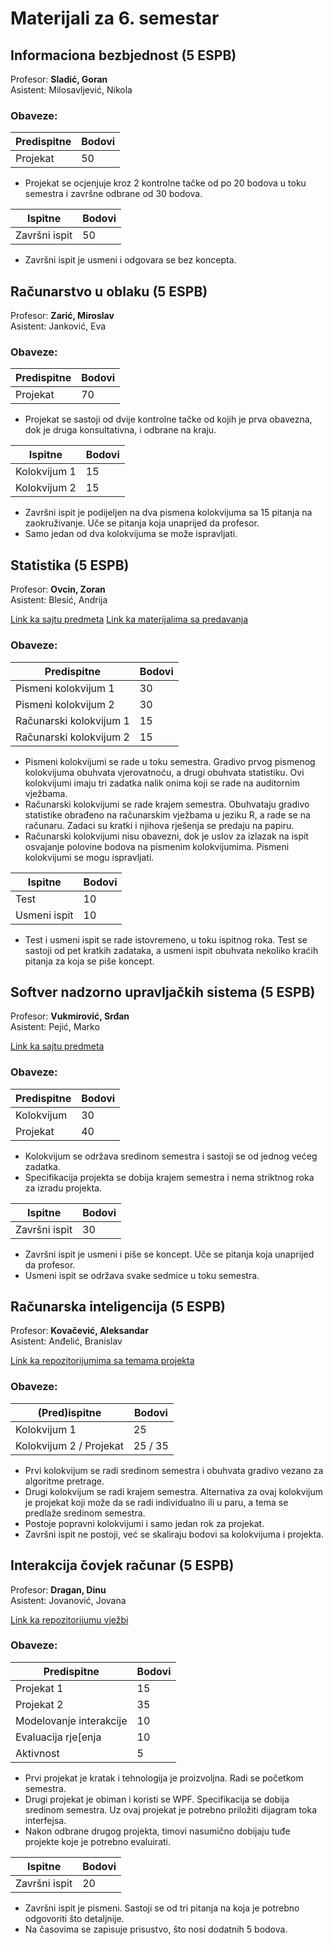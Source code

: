 # Materijali za 6. semestar
  
## Informaciona bezbjednost (5 ESPB)
Profesor: **Sladić, Goran**  
Asistent: Milosavljević, Nikola 

### Obaveze:

| Predispitne  | Bodovi
| ------------- | ------------- | 
| Projekat  | 50 

* Projekat se ocjenjuje kroz 2 kontrolne tačke od po 20 bodova u toku semestra i završne odbrane od 30 bodova. 
 
| Ispitne | Bodovi
| ------------- | ------------- | 
| Završni ispit  | 50

* Završni ispit je usmeni i odgovara se bez koncepta.

## Računarstvo u oblaku (5 ESPB)
Profesor: **Zarić, Miroslav**  
Asistent: Janković, Eva

### Obaveze:
| Predispitne  | Bodovi
| ------------- | ------------- | 
| Projekat | 70

* Projekat se sastoji od dvije kontrolne tačke od kojih je prva obavezna, dok je druga konsultativna, i odbrane na kraju.
  
| Ispitne  | Bodovi
| ------------- | ------------- | 
| Kolokvijum 1 | 15
| Kolokvijum 2 | 15

* Završni ispit je podijeljen na dva pismena kolokvijuma sa 15 pitanja na zaokruživanje. Uče se pitanja koja unaprijed da profesor.
* Samo jedan od dva kolokvijuma se može ispravljati.

## Statistika (5 ESPB)
Profesor: **Ovcin, Zoran**  
Asistent: Blesić, Andrija

[Link ka sajtu predmeta](https://nblok306.ftn.uns.ac.rs/~zoran/?page_id=3505)
[Link ka materijalima sa predavanja](https://nblok306.ftn.uns.ac.rs/~zoran/A/)

### Obaveze:

| Predispitne  | Bodovi
| ------------- | ------------- | 
| Pismeni kolokvijum 1 | 30 
| Pismeni kolokvijum 2 | 30 
| Računarski kolokvijum 1 | 15 
| Računarski kolokvijum 2 | 15

* Pismeni kolokvijumi se rade u toku semestra. Gradivo prvog pismenog kolokvijuma obuhvata vjerovatnoću, a drugi obuhvata statistiku. Ovi kolokvijumi imaju tri zadatka nalik onima koji se rade na auditornim vježbama.
* Računarski kolokvijumi se rade krajem semestra. Obuhvataju gradivo statistike obrađeno na računarskim vježbama u jeziku R, a rade se na računaru. Zadaci su kratki i njihova rješenja se predaju na papiru.
* Računarski kolokvijumi nisu obavezni, dok je uslov za izlazak na ispit osvajanje polovine bodova na pismenim kolokvijumima. Pismeni kolokvijumi se mogu ispravljati.
  
| Ispitne  | Bodovi
| ------------- | ------------- | 
| Test | 10 
| Usmeni ispit | 10

* Test i usmeni ispit se rade istovremeno, u toku ispitnog roka. Test se sastoji od pet kratkih zadataka, a usmeni ispit obuhvata nekoliko kraćih pitanja za koja se piše koncept.


## Softver nadzorno upravljačkih sistema (5 ESPB)
Profesor: **Vukmirović, Srđan**  
Asistent: Pejić, Marko

[Link ka sajtu predmeta](http://www.automatika.ftn.uns.ac.rs/nastavni-materijali-snus)

### Obaveze:

| Predispitne  | Bodovi
| ------------- | ------------- | 
| Kolokvijum | 30
| Projekat | 40

* Kolokvijum se održava sredinom semestra i sastoji se od jednog većeg zadatka.
* Specifikacija projekta se dobija krajem semestra i nema striktnog roka za izradu projekta.

| Ispitne | Bodovi
| ------------- | ------------- | 
| Završni ispit | 30

* Završni ispit je usmeni i piše se koncept. Uče se pitanja koja unaprijed da profesor.
* Usmeni ispit se održava svake sedmice u toku semestra.

## Računarska inteligencija (5 ESPB)
Profesor: **Kovačević, Aleksandar**  
Asistent: Anđelić, Branislav

[Link ka repozitorijumima sa temama projekta](https://github.com/ftn-ai-lab)

### Obaveze:


| (Pred)ispitne  | Bodovi
| ------------- | ------------- | 
| Kolokvijum 1 | 25
| Kolokvijum 2 / Projekat | 25 / 35

* Prvi kolokvijum se radi sredinom semestra i obuhvata gradivo vezano za algoritme pretrage.
* Drugi kolokvijum se radi krajem semestra. Alternativa za ovaj kolokvijum je projekat koji može da se radi individualno ili u paru, a tema se predlaže sredinom semestra.
* Postoje popravni kolokvijumi i samo jedan rok za projekat.
* Završni ispit ne postoji, već se skaliraju bodovi sa kolokvijuma i projekta.

## Interakcija čovjek računar (5 ESPB)
Profesor: **Dragan, Dinu**  
Asistent: Jovanović, Jovana

[Link ka repozitorijumu vježbi](https://github.com/FTN-SIIT-HCI-2022/HCI-2023)

### Obaveze:

| Predispitne  | Bodovi
| ------------- | ------------- | 
| Projekat 1 | 15
| Projekat 2 | 35
| Modelovanje interakcije | 10
| Evaluacija rje[enja | 10
| Aktivnost | 5

* Prvi projekat je kratak i tehnologija je proizvoljna. Radi se početkom semestra.
* Drugi projekat je obiman i koristi se WPF. Specifikacija se dobija sredinom semestra. Uz ovaj projekat je potrebno priložiti dijagram toka interfejsa.
* Nakon odbrane drugog projekta, timovi nasumično dobijaju tuđe projekte koje je potrebno evaluirati.
  
| Ispitne | Bodovi
| ------------- | ------------- | 
| Završni ispit | 20

* Završni ispit je pismeni. Sastoji se od tri pitanja na koja je potrebno odgovoriti što detaljnije.
* Na časovima se zapisuje prisustvo, što nosi dodatnih 5 bodova. 

